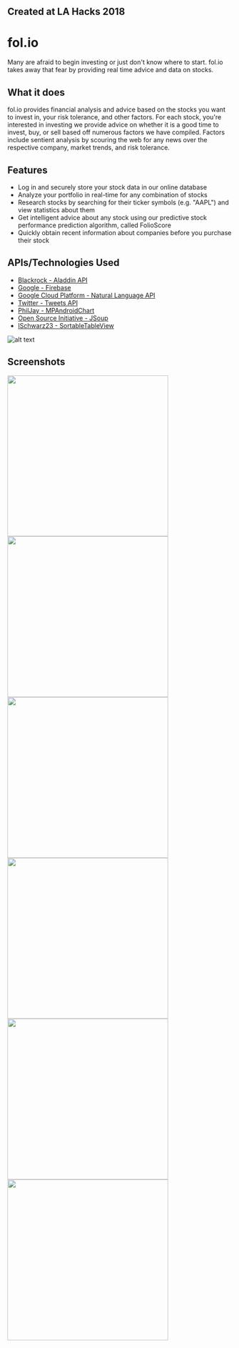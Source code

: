 ## Created at LA Hacks 2018

# fol.io

Many are afraid to begin investing or just don't know where to start. fol.io takes away that fear by providing real time advice and data on stocks.

## What it does
fol.io provides financial analysis and advice based on the stocks you want to invest in, your risk tolerance, and other factors. For each stock, you're interested in investing we provide advice on whether it is a good time to invest, buy, or sell based off numerous factors we have compiled. Factors include sentient analysis by scouring the web for any news over the respective company, market trends, and risk tolerance.

## Features
* Log in and securely store your stock data in our online database
* Analyze your portfolio in real-time for any combination of stocks
* Research stocks by searching for their ticker symbols (e.g. "AAPL") and view statistics about them
* Get intelligent advice about any stock using our predictive stock performance prediction algorithm, called FolioScore
* Quickly obtain recent information about companies before you purchase their stock

## APIs/Technologies Used
* [Blackrock - Aladdin API](http://rockthecode.io/api/)
* [Google - Firebase](https://firebase.google.com/)
* [Google Cloud Platform - Natural Language API](https://cloud.google.com/natural-language/)
* [Twitter - Tweets API](https://developer.twitter.com/en/products/tweets)
* [PhilJay - MPAndroidChart](https://github.com/PhilJay/MPAndroidChart)
* [Open Source Initiative - JSoup](https://jsoup.org/)
* [ISchwarz23 - SortableTableView](https://github.com/ISchwarz23/SortableTableView)

![alt text](https://github.com/rajivanisetti/folio/blob/master/architecture.png)

## Screenshots
<img src="https://i.imgur.com/EFeI7J4.jpg" width="360">
<img src="https://i.imgur.com/BeOuuXB.jpg" width="360">
<img src="https://i.imgur.com/Ki4kQfy.jpg" width="360">
<img src="https://i.imgur.com/AnARP9N.jpg" width="360">
<img src="https://i.imgur.com/t63lLHN.jpg" width="360">
<img src="https://i.imgur.com/KI2qsqb.jpg" width="360">
